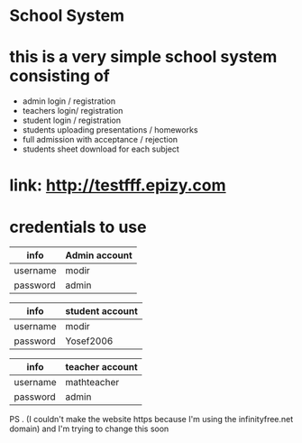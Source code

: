 # School System
# this is a very simple school system consisting of
* admin login / registration
* teachers login/ registration
* student login / registration
* students uploading presentations / homeworks
* full admission with acceptance / rejection
* students sheet download for each subject
# link: http://testfff.epizy.com

# credentials to use


info  | Admin account
------------- | -------------
username  | modir
password  | admin

info  | student account
------------- | -------------
username  | modir
password  | Yosef2006

info  | teacher account
------------- | -------------
username  | mathteacher
password  | admin

PS . (I couldn't make the website https because I'm using the infinityfree.net domain) and I'm trying to change this soon
